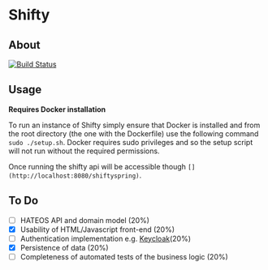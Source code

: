 # Shifty

## About
[![Build Status](https://travis-ci.org/mada360/shiftyspring.svg?branch=master)](https://travis-ci.org/mada360/shiftyspring)

## Usage
**Requires Docker installation**

To run an instance of Shifty simply ensure that Docker is installed and from the root directory (the one with the Dockerfile) use the following command `sudo ./setup.sh`. Docker requires sudo privileges and so the setup script will not run without the required permissions.

Once running the shifty api will be accessible though `[](http://localhost:8080/shiftyspring)`.

## To Do

-  [ ]  HATEOS API and domain model (20%)
-  [x]  Usability of HTML/Javascript front-end (20%)
-  [ ]  Authentication implementation e.g. [Keycloak](http://www.keycloak.org)(20%)
-  [x]  Persistence of data (20%)
-  [ ]  Completeness of automated tests of the business logic (20%)
